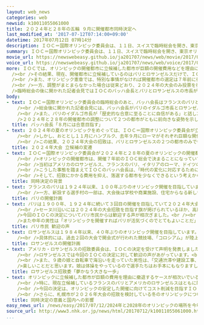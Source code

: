 ```yaml
---
layout: web_news
categories: web
newsid: k10011055061000
title: ２０２４年と２８年の五輪 ９月に開催都市同時決定へ
last_modified_at: '2017-07-12T07:14:00+09:00'
datetime: 2017年07月12日 07時14分
description: ＩＯＣ＝国際オリンピック委員会は、１１日、スイスで臨時総会を開き、東京オリンピック後の２０２４年と２８年の夏の大会について２４年の開催都市に立候補しているフランスのパリと、アメリカのロサンゼルスとの調整がまとまれば、９月の総会で２大会の開催都市を同時に決定することを決めました。
summary: ＩＯＣ＝国際オリンピック委員会は、１１日、スイスで臨時総会を開き、東京オリンピック後の２０２４年と２８年の夏の大会について２４年の開催都市に立候補しているフランスのパリと、アメリカのロサンゼルスとの調整がまとまれば、９月の総会で２大会の開催都市を同時に決定することを決めました。
movie_url: https://newswebeasy.github.io/ja201707/news/web/movie/2017/07/12/k10011055061000.mp4
voice_url: https://newswebeasy.github.io/ja201707/news/web/voice/2017/07/12/k10011055061000.mp3
more: ＩＯＣでは、オリンピックの開催都市に立候補した都市が巨額の開催費用などを理由に撤退するケースが相次いでいることに危機感を持ち、選考方法の見直しを進めてきました。１１日にスイスで開かれた臨時総会では東京大会後の２０２４年と２８年の２つの大会の開催都市を同時に決める異例の措置について話し合われました。<br
  /><br />その結果、現在、開催都市に立候補しているのはパリとロサンゼルスだけで、ＩＯＣとこの２都市との調整がまとまれば９月の総会で、２大会の開催都市を同時に決定することが提案され全会一致で承認されました。<br
  /><br />また、オリンピック憲章では、特別な事情がなければ開催都市の選定は７年前に行うと定められていますが、今回は、特別な事情に値するとして憲章の改訂は行わないことも確認されました。<br
  /><br />一方、調整がまとまらなかった場合は従来どおり、２０２４年の大会のみ投票を行ってこの２都市から開催都市が選ばれることになります。<br /><br
  />臨時総会の後に開かれた記者会見ではＩＯＣのバッハ会長とパリとロサンゼルスの市長が同席し、そろって２つの大会を成功させたいという意欲を示したことなどから今後の調整は順調に進むものと見られ、９月の総会では、パリとロサンゼルスの２都市が２大会のいずれかを開催することが決まる見通しです。
body:
- text: ＩＯＣ＝国際オリンピック委員会の臨時総会のあと、バッハ会長はフランスのパリとアメリカのロサンゼルスの市長とともに記者会見し、来月には、２０２４年と２８年の２つの大会の開催都市の調整を実現したいという考えを示しました。<br
    /><br />総会後に開かれた記者会見には、バッハ会長がパリのイダルゴ市長とロサンゼルスのガルセッティ市長とともに出席し、「総会の決定は、またとないすばらしいものだった。早速、話し合いを始めたい。３者が利益を得る形にできるだろう。８月には合意したい」と話し、期待感を示しました。<br
    /><br />また、パリのイダルゴ市長が「歴史的な合意に至ることに自信がある」と話したのに対して、ロサンゼルスのガルセッティ市長も「２４年大会と２８年大会が成功するようパリとともに協力していく」と話しました。<br
    />２０２４年と２８年の開催都市の調整について２つの都市がともに前向きな姿勢を示したことで調整は順調に進んでいく見通しです。
  title: バッハ会長「８月には合意目指す」
- text: ２０２４年の夏のオリンピックをめぐっては、ＩＯＣ＝国際オリンピック委員会が立候補の受け付けを締め切ったおととし９月には、アメリカのロサンゼルス、フランスのパリ、イタリアのローマ、ドイツのハンブルク、ハンガリーのブダペストの５つの都市の争いとなっていました。<br
    /><br />しかし、おととし１１月にハンブルク、去年９月にローマがそれぞれ巨額な開催費用がかかるなどとして次々と立候補を取り下げ、ことしに入ってからはブダペストも開催費用などを理由に招致から撤退しました。<br
    /><br />この結果、２０２４年大会の招致は、パリとロサンゼルスの２つの都市のみで争われる異例の事態となりました。<br /><br />一方、２０２８年の大会をめぐってはオーストラリアオリンピック委員会がブリスベンを軸に立候補を検討していることなどが地元のメディアで報じられていました。
  title: ２０２４年大会 立候補の変遷
- text: ＩＯＣ＝国際オリンピック委員会が２０２４年と２８年の夏のオリンピックの開催都市を同時に決める案を採択した背景には、巨額な費用がかかるなどとして招致を断念する都市が相次いでいたことがあげられます。<br
    /><br />オリンピックの開催都市は、開催７年前のＩＯＣ総会で決まることになっていて、２０２４年の夏のオリンピックは、ＩＯＣが手続きにかかる費用の削減などを目指して掲げた改革をすべて反映して招致活動が進められる初めての大会となりました。<br
    /><br />当初はアメリカのロサンゼルス、フランスのパリ、イタリアのローマ、ドイツのハンブルク、ハンガリーのブダペストが立候補しましたが、このうち、ローマ、ハンブルク、ブダペストの３都市が再び巨額の費用を理由に相次いで撤退し、２つの都市だけで争う異例の事態となりました。<br
    /><br />こうした事態を踏まえてＩＯＣのバッハ会長は、「時代の変化に対応するためには柔軟な考えが必要だ」と訴え、ことし３月に、作業部会を設けて開催都市の選考方法の見直しを進めてきました。<br
    /><br />そして、招致にかかる費用を抑え、落選する都市を少なくできるという考えから２０２４年と２８年の夏のオリンピックの開催都市について、立候補都市との調整がまとまれば同時に決めるという異例の措置に踏み切りました。
  title: 同時決定の背景
- text: フランスのパリは１９２４年以来、１００年ぶりのオリンピック開催を目指しています。エッフェル塔やヴェルサイユ宮殿、さらにセーヌ川など世界的な観光地の周辺に試合会場を設け、景観をいかした大会を目指す計画で、オリンピック施設の９３％が既存や仮設となることから低コストの運用を実現できるとしています。<br
    /><br />一方、新設する選手村の一部は、大会後は学校や商業施設、住宅からなる新しい複合施設に生まれ変わる計画です。<br />ただ、建設予定地となっている３０％の民有地が取得の許可を得られていないとして、土地の獲得の面での課題をＩＯＣから指摘されています。
  title: パリの開催計画
- text: パリは１９００年、１９２４年に続いて３回目の開催を目指していて２０２４年大会の開催都市に決まれば、ちょうど１００年ぶりの節目の大会になります。<br
    /><br />セーヌ川沿いには２０２４年の大会招致を目指す旗が掲げられているほか、高層ビルにはパリの招致委員会の巨大なシンボルマークが描かれています。<br
    />今回のＩＯＣの決定についてパリ市民からは歓迎する声が相次ぎました。<br /><br />パリでのオリンピックの開催を支持しているという女性は「スポーツは人々を団結させるので結束がいま何よりも必要なフランスにとってよいことだ、とてもうれしい」と話していました。<br
    />また中年の男性は「オリンピックを開催すればパリが活気づくのでとてもよいことだ」と話していました。<br />さらに別の男性は「パリにある多くの施設を利用できるしこうしたイベントは観光客の集客やビジネスにもつながる。将来どうなるか不透明なだけに開催は早いほうがよい」と話しパリはあくまで２０２４年の開催を目指すべきだと強調しました。
  title: パリ市民 歓迎の声
- text: ロサンゼルスは１９８４年以来、４０年ぶりのオリンピック開催を目指しています。ハリウッドやロングビーチの周辺など４つの地区で競技が行われ、会場の９７％で既存や仮設を活用して費用を抑えるほか、大部分を民間の資金で賄う計画です。<br
    /><br />具体的には、過去２回の大会で開会式が行われた競技場、「コロシアム」が陸上などの会場として使われるほか、カリフォルニア大学の学生寮を選手村にします。そのうえで過去１０年間でオリンピックで実施される２８競技のうち２５競技で世界規模の大会を開催した実績も強みにあげています。その一方、観客の輸送手段についてはまだ努力が必要だとＩＯＣから指摘を受けています。
  title: ロサンゼルスの開催計画
- text: アメリカ・ロサンゼルスの招致委員会は、ＩＯＣの決定を受けて声明を発表しました。声明では、「きょうは、ロサンゼルスにとってとても誇らしい日となった。オリンピックを開催するという夢がかなうための大きな一歩となった、今回のＩＯＣの決定にとても興奮している。素晴らしく、そして異なる提案を行った２つの偉大な都市は、オリンピックとパラリンピックの理念をさらに前へと進める準備ができている」とコメントしています。<br
    /><br />ロサンゼルスでは今回のＩＯＣの決定に対して歓迎の声があがっています。<br />サーフィンを楽しむためにビーチを訪れた男性は、「とても興奮しています。前回、１９８４年にロサンゼルスで開催されたときの施設がいまも残っているように、今回のオリンピックのために整備される施設で子どもたちもよりスポーツに親しむことができるようになると思います」と話していました。<br
    /><br />また、９歳の娘と自転車で海沿いを走っていた男性は、「交通渋滞や建設工事、負債などの問題はあるが、それでもオリンピックを開催するというのは<br
    />楽しいことだと思います。娘は体操をやっているので選手たちはお手本にもなりますし娘と一緒にオリンピックを見るのを楽しみにしています」と話していました。
  title: ロサンゼルス招致委「夢かなう大きな一歩」
- text: オリンピックに立候補した都市が巨額の費用を理由に撤退するケースが相次いでいるなか、ＩＯＣ＝国際オリンピック委員会は２つの大会の開催都市を同時に決めることで２都市だけで争うことになった２４年大会に加え１１年後の２８年大会の開催も担保できる可能性が出てきました。<br
    /><br />特に、現在立候補しているフランスのパリとアメリカのロサンゼルスはともに既存施設を最大限に活用するなど財政負担を抑える開催計画を示していて、この２都市での開催は、大会のコスト削減にもつながると見られています。<br
    /><br />今回の決定は、オリンピックの安定した開催に向けてコスト削減を目指すＩＯＣの姿勢を強く打ち出したものと言え、３年後の東京大会についてもコストを減らす要求は高まる見通しです。<br
    /><br />さらに、札幌市が２０２６年大会の招致を検討している冬のオリンピックについても、ＩＯＣは臨時総会で招致段階での手続きを簡素化して費用を抑える新たなプロセスを導入することを決め、その効果も注目されます。
  title: 同時決定の意義と国内への影響
easy_news_url: /news/easy/2017/07/12/2024年と2028年のオリンピックの場所を今年決めたい/
source_url: http://www3.nhk.or.jp/news/html/20170712/k10011055061000.html
...
```

